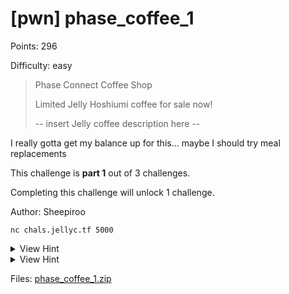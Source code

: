 # [pwn] phase_coffee_1

Points: 296

Difficulty: easy

>   Phase Connect Coffee Shop
>
>   Limited Jelly Hoshiumi coffee for sale now!
>
>   -- insert Jelly coffee description here --

I really gotta get my balance up for this... maybe I should try meal replacements

This challenge is **part 1** out of 3 challenges.

Completing this challenge will unlock 1 challenge.

Author: Sheepiroo

`nc chals.jellyc.tf 5000`

<details>
<summary>View Hint</summary>

How is `coin_balance` calculated? Is there any way to make it go bigger?

</details>

<details>
<summary>View Hint</summary>

The input `quantity` is not validated properly - are there any unexpected values that could be used?

</details>

<style>
details summary { 
    cursor: pointer;
}
</style>

Files: [phase_coffee_1.zip](./phase_coffee_1.zip)

##
